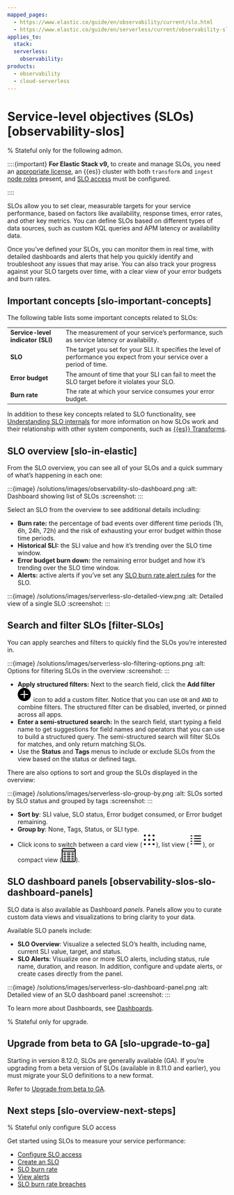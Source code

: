 ```yaml
---
mapped_pages:
  - https://www.elastic.co/guide/en/observability/current/slo.html
  - https://www.elastic.co/guide/en/serverless/current/observability-slos.html
applies_to:
  stack:
  serverless:
    observability:
products:
  - observability
  - cloud-serverless
---
```

# Service-level objectives (SLOs) [observability-slos]

% Stateful only for the following admon.

::::{important}
**For Elastic Stack v9,** to create and manage SLOs, you need an [appropriate license](https://www.elastic.co/subscriptions), an {{es}} cluster with both `transform` and `ingest` [node roles](elasticsearch://reference/elasticsearch/configuration-reference/node-settings.md#node-roles) present, and [SLO access](/solutions/observability/incident-management/configure-service-level-objective-slo-access.md) must be configured.

::::

SLOs allow you to set clear, measurable targets for your service performance, based on factors like availability, response times, error rates, and other key metrics. You can define SLOs based on different types of data sources, such as custom KQL queries and APM latency or availability data.

Once you’ve defined your SLOs, you can monitor them in real time, with detailed dashboards and alerts that help you quickly identify and troubleshoot any issues that may arise. You can also track your progress against your SLO targets over time, with a clear view of your error budgets and burn rates.


## Important concepts [slo-important-concepts]

The following table lists some important concepts related to SLOs:

|  |  |
| --- | --- |
| **Service-level indicator (SLI)** | The measurement of your service’s performance, such as service latency or availability. |
| **SLO** | The target you set for your SLI. It specifies the level of performance you expect from your service over a period of time. |
| **Error budget** | The amount of time that your SLI can fail to meet the SLO target before it violates your SLO. |
| **Burn rate** | The rate at which your service consumes your error budget. |

In addition to these key concepts related to SLO functionality, see [Understanding SLO internals](/troubleshoot/observability/troubleshoot-service-level-objectives-slos.md#slo-understanding-slos) for more information on how SLOs work and their relationship with other system components, such as [{{es}} Transforms](/explore-analyze/transforms.md).


## SLO overview [slo-in-elastic]

From the SLO overview, you can see all of your SLOs and a quick summary of what’s happening in each one:

:::{image} /solutions/images/observability-slo-dashboard.png
:alt: Dashboard showing list of SLOs
:screenshot:
:::

Select an SLO from the overview to see additional details including:

* **Burn rate:** the percentage of bad events over different time periods (1h, 6h, 24h, 72h) and the risk of exhausting your error budget within those time periods.
* **Historical SLI:** the SLI value and how it’s trending over the SLO time window.
* **Error budget burn down:** the remaining error budget and how it’s trending over the SLO time window.
* **Alerts:** active alerts if you’ve set any [SLO burn rate alert rules](/solutions/observability/incident-management/create-an-slo-burn-rate-rule.md) for the SLO.

:::{image} /solutions/images/serverless-slo-detailed-view.png
:alt: Detailed view of a single SLO
:screenshot:
:::


## Search and filter SLOs [filter-SLOs]

You can apply searches and filters to quickly find the SLOs you’re interested in.

:::{image} /solutions/images/serverless-slo-filtering-options.png
:alt: Options for filtering SLOs in the overview
:screenshot:
:::

* **Apply structured filters:** Next to the search field, click the **Add filter** ![Add filter icon](/solutions/images/serverless-plusInCircleFilled.svg "") icon to add a custom filter. Notice that you can use `OR` and `AND` to combine filters. The structured filter can be disabled, inverted, or pinned across all apps.
* **Enter a semi-structured search:** In the search field, start typing a field name to get suggestions for field names and operators that you can use to build a structured query. The semi-structured search will filter SLOs for matches, and only return matching SLOs.
* Use the **Status** and **Tags** menus to include or exclude SLOs from the view based on the status or defined tags.

There are also options to sort and group the SLOs displayed in the overview:

:::{image} /solutions/images/serverless-slo-group-by.png
:alt: SLOs sorted by SLO status and grouped by tags
:screenshot:
:::

* **Sort by**: SLI value, SLO status, Error budget consumed, or Error budget remaining.
* **Group by**: None, Tags, Status, or SLI type.
* Click icons to switch between a card view (![Card view icon](/solutions/images/serverless-apps.svg "")), list view (![List view icon](/solutions/images/serverless-list.svg "")), or compact view (![Compact view icon](/solutions/images/serverless-tableDensityCompact.svg "")).


## SLO dashboard panels [observability-slos-slo-dashboard-panels]

SLO data is also available as Dashboard *panels*. Panels allow you to curate custom data views and visualizations to bring clarity to your data.

Available SLO panels include:

* **SLO Overview**: Visualize a selected SLO’s health, including name, current SLI value, target, and status.
* **SLO Alerts**: Visualize one or more SLO alerts, including status, rule name, duration, and reason. In addition, configure and update alerts, or create cases directly from the panel.

:::{image} /solutions/images/serverless-slo-dashboard-panel.png
:alt: Detailed view of an SLO dashboard panel
:screenshot:
:::

To learn more about Dashboards, see [Dashboards](/solutions/observability/get-started/get-started-with-dashboards.md).

% Stateful only for upgrade.

## Upgrade from beta to GA [slo-upgrade-to-ga]

Starting in version 8.12.0, SLOs are generally available (GA). If you’re upgrading from a beta version of SLOs (available in 8.11.0 and earlier), you must migrate your SLO definitions to a new format.

Refer to [Upgrade from beta to GA](/troubleshoot/observability/troubleshoot-service-level-objectives-slos.md).


## Next steps [slo-overview-next-steps]

% Stateful only configure SLO access

Get started using SLOs to measure your service performance:

* [Configure SLO access](/solutions/observability/incident-management/configure-service-level-objective-slo-access.md)
* [Create an SLO](/solutions/observability/incident-management/create-an-slo.md)
* [SLO burn rate](/solutions/observability/incident-management/create-an-slo-burn-rate-rule.md)
* [View alerts](/solutions/observability/incident-management/view-alerts.md)
* [SLO burn rate breaches](/solutions/observability/incident-management/triage-slo-burn-rate-breaches.md)